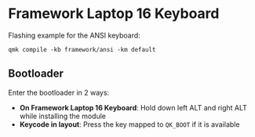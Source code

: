 # Framework Laptop 16 Keyboard

Flashing example for the ANSI keyboard:

    qmk compile -kb framework/ansi -km default

## Bootloader
Enter the bootloader in 2 ways:

* **On Framework Laptop 16 Keyboard**: Hold down left ALT and right ALT while installing the module
* **Keycode in layout**: Press the key mapped to `QK_BOOT` if it is available
